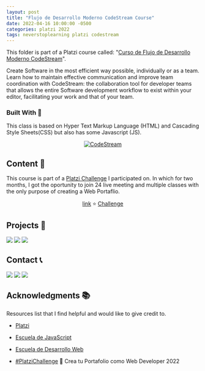 ```yaml
---
layout: post
title: "Flujo de Desarrollo Moderno CodeStream Course"
date: 2022-04-16 10:00:00 -0500
categories: platzi 2022
tags: neverstoplearning platzi codestream
---
```


This folder is part of a Platzi course called: "[Curso de Flujo de Desarrollo Moderno CodeStream](https://platzi.com/cursos/desarrollo-moderno-codestream/)".

Create Software in the most efficient way possible, individually or as a team. Learn how to maintain effective communication and improve team coordination with CodeStream: the collaboration tool for developer teams that allows the entire Software development workflow to exist within your editor, facilitating your work and that of your team.

<!-- BUILD WITH -->

### Built With 🔑

This class is based on Hyper Text Markup Language (HTML) and Cascading Style Sheets(CSS) but also has some Javascript (JS).

<div align="center">

[![CodeStream](https://img.shields.io/badge/CodeStream-323330?style=for-the-badge&logo=hashnode&logoColor=3F5767)](https://www.w3schools.com/whatis/whatis_js.asp)

</div>

<!-- CONTENT -->

## Content 🚦

This course is part of a [Platzi Challenge](https://platzi.com/blog/portafolio-web-2022/) I participated on. In which for two months, I got the oportunity to join 24 live meeting and multiple classes with the only purpose of creating a Web Portaflio.

<p align="center">
    <a href="#">link</a>
	⭐
    <a href="#">Challenge</a>

  </p>

<!-- PROJECTS -->

## Projects 🚀

![](https://img.shields.io/badge/Platzi_Repos-121f3d?style=for-the-badge&logo=Platzi&logoColor=98CA3F)
[![](https://img.shields.io/badge/2021-222?style=for-the-badge)](https://github.com/JuanPabloDiaz/platzi/tree/main/2021)
[![](https://img.shields.io/badge/2022-222?style=for-the-badge)](https://github.com/JuanPabloDiaz/platzi/tree/main/2022)

<!-- CONTACT -->

## Contact 📞

[![](https://img.shields.io/badge/@1diazdev-fff?style=for-the-badge&logo=linkedin&logoColor=0A66C2)](https://www.linkedin.com/in/1diazdev/)
[![](https://img.shields.io/badge/@1diazdev-fff?style=for-the-badge&logo=Twitter&logoColor=1DA1F2)](https://www.twitter.com/1diazdev)
[![](https://img.shields.io/badge/Gmail-fff?style=for-the-badge&logo=gmail&logoColor=EA4335)](mailto:juan.diaz93@hotmail.com)

<!-- ACKNOWLEDGMENTS -->

## Acknowledgments 📚

Resources list that I find helpful and would like to give credit to.

- [Platzi](https://www.platzi.com/)
- [Escuela de JavaScript](https://platzi.com/escuela-javascript/)

- [Escuela de Desarrollo Web](https://platzi.com/web/)
- [#PlatziChallenge](https://platzi.com/blog/portafolio-web-2022/) 🎯
  Crea tu Portafolio como Web Developer 2022
